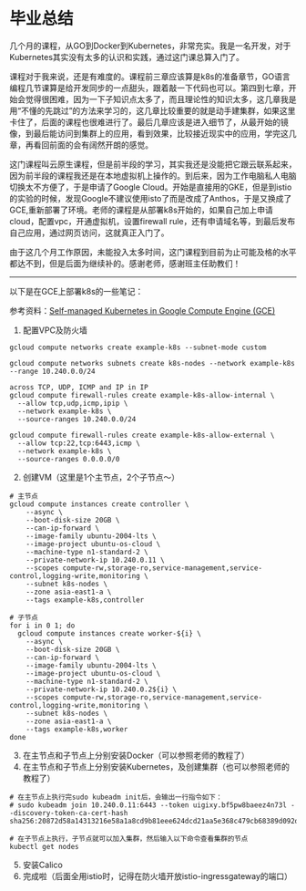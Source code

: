 # 毕业总结

几个月的课程，从GO到Docker到Kubernetes，非常充实。我是一名开发，对于Kubernetes其实没有太多的认识和实践，通过这门课总算入门了。

课程对于我来说，还是有难度的。课程前三章应该算是k8s的准备章节，GO语言编程几节课算是给开发同步的一点甜头，跟着敲一下代码也可以。第四到七章，开始会觉得很困难，因为一下子知识点太多了，而且理论性的知识太多，这几章我是用“不懂的先跳过”的方法来学习的，这几章比较重要的就是动手建集群，如果这里卡住了，后面的课程也很难进行了。最后几章应该是进入细节了，从最开始的镜像，到最后能访问到集群上的应用，看到效果，比较接近现实中的应用，学完这几章，再看回前面的会有阔然开朗的感觉。

这门课程叫云原生课程，但是前半段的学习，其实我还是没能把它跟云联系起来，因为前半段的课程我还是在本地虚拟机上操作的。到后来，因为工作电脑私人电脑切换太不方便了，于是申请了Google Cloud。开始是直接用的GKE，但是到istio的实验的时候，发现Google不建议使用isto了而是改成了Anthos，于是又换成了GCE,重新部署了环境。老师的课程是从部署k8s开始的，如果自己加上申请cloud，配置vpc，开通虚拟机，设置firewall rule，还有申请域名等，到最后发布自己应用，通过网页访问，这就真正入门了。

由于这几个月工作原因，未能投入太多时间，这门课程到目前为止可能及格的水平都达不到，但是后面为继续补的。感谢老师，感谢班主任助教们！

---

以下是在GCE上部署k8s的一些笔记：

参考资料：[Self-managed Kubernetes in Google Compute Engine (GCE)](https://projectcalico.docs.tigera.io/getting-started/kubernetes/self-managed-public-cloud/gce) 

1. 配置VPC及防火墙
```
gcloud compute networks create example-k8s --subnet-mode custom

gcloud compute networks subnets create k8s-nodes --network example-k8s --range 10.240.0.0/24

across TCP, UDP, ICMP and IP in IP 
gcloud compute firewall-rules create example-k8s-allow-internal \
  --allow tcp,udp,icmp,ipip \
  --network example-k8s \
  --source-ranges 10.240.0.0/24

gcloud compute firewall-rules create example-k8s-allow-external \
  --allow tcp:22,tcp:6443,icmp \
  --network example-k8s \
  --source-ranges 0.0.0.0/0

```
2. 创建VM（这里是1个主节点，2个子节点～）
```
# 主节点
gcloud compute instances create controller \
    --async \
    --boot-disk-size 20GB \
    --can-ip-forward \
    --image-family ubuntu-2004-lts \
    --image-project ubuntu-os-cloud \
    --machine-type n1-standard-2 \
    --private-network-ip 10.240.0.11 \
    --scopes compute-rw,storage-ro,service-management,service-control,logging-write,monitoring \
    --subnet k8s-nodes \
    --zone asia-east1-a \
    --tags example-k8s,controller

# 子节点
for i in 0 1; do
  gcloud compute instances create worker-${i} \
    --async \
    --boot-disk-size 20GB \
    --can-ip-forward \
    --image-family ubuntu-2004-lts \
    --image-project ubuntu-os-cloud \
    --machine-type n1-standard-2 \
    --private-network-ip 10.240.0.2${i} \
    --scopes compute-rw,storage-ro,service-management,service-control,logging-write,monitoring \
    --subnet k8s-nodes \
    --zone asia-east1-a \
    --tags example-k8s,worker
done

```
3. 在主节点和子节点上分别安装Docker（可以参照老师的教程了）
4. 在主节点和子节点上分别安装Kubernetes，及创建集群（也可以参照老师的教程了）
```
# 在主节点上执行完sudo kubeadm init后，会输出一行指令如下：
# sudo kubeadm join 10.240.0.11:6443 --token uigixy.bf5pw8baeez4n73l --discovery-token-ca-cert-hash sha256:20872d58a14313216e58a1a8cd9b81eee624dcd21aa5e368c479cb68389d092d

# 在子节点上执行，子节点就可以加入集群，然后输入以下命令查看集群的节点
kubectl get nodes
```
5. 安装Calico
6. 完成啦（后面全用istio时，记得在防火墙开放istio-ingressgateway的端口）
